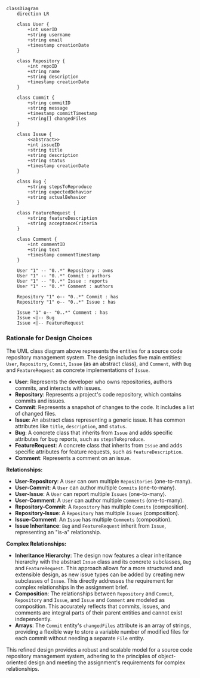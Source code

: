 ```mermaid
classDiagram
    direction LR

    class User {
        +int userID
        +string username
        +string email
        +timestamp creationDate
    }

    class Repository {
        +int repoID
        +string name
        +string description
        +timestamp creationDate
    }

    class Commit {
        +string commitID
        +string message
        +timestamp commitTimestamp
        +string[] changedFiles
    }

    class Issue {
        <<abstract>>
        +int issueID
        +string title
        +string description
        +string status
        +timestamp creationDate
    }

    class Bug {
        +string stepsToReproduce
        +string expectedBehavior
        +string actualBehavior
    }

    class FeatureRequest {
        +string featureDescription
        +string acceptanceCriteria
    }

    class Comment {
        +int commentID
        +string text
        +timestamp commentTimestamp
    }

    User "1" -- "0..*" Repository : owns
    User "1" -- "0..*" Commit : authors
    User "1" -- "0..*" Issue : reports
    User "1" -- "0..*" Comment : authors

    Repository "1" o-- "0..*" Commit : has
    Repository "1" o-- "0..*" Issue : has

    Issue "1" o-- "0..*" Comment : has
    Issue <|-- Bug
    Issue <|-- FeatureRequest
```

### **Rationale for Design Choices**

The UML class diagram above represents the entities for a source code repository management system. The design includes five main entities: `User`, `Repository`, `Commit`, `Issue` (as an abstract class), and `Comment`, with `Bug` and `FeatureRequest` as concrete implementations of `Issue`.

- **User**: Represents the developer who owns repositories, authors commits, and interacts with issues.
- **Repository**: Represents a project's code repository, which contains commits and issues.
- **Commit**: Represents a snapshot of changes to the code. It includes a list of changed files.
- **Issue**: An abstract class representing a generic issue. It has common attributes like `title`, `description`, and `status`.
- **Bug**: A concrete class that inherits from `Issue` and adds specific attributes for bug reports, such as `stepsToReproduce`.
- **FeatureRequest**: A concrete class that inherits from `Issue` and adds specific attributes for feature requests, such as `featureDescription`.
- **Comment**: Represents a comment on an issue.

**Relationships:**

- **User-Repository**: A `User` can own multiple `Repositories` (one-to-many).
- **User-Commit**: A `User` can author multiple `Commits` (one-to-many).
- **User-Issue**: A `User` can report multiple `Issues` (one-to-many).
- **User-Comment**: A `User` can author multiple `Comments` (one-to-many).
- **Repository-Commit**: A `Repository` has multiple `Commits` (composition).
- **Repository-Issue**: A `Repository` has multiple `Issues` (composition).
- **Issue-Comment**: An `Issue` has multiple `Comments` (composition).
- **Issue Inheritance**: `Bug` and `FeatureRequest` inherit from `Issue`, representing an "is-a" relationship.

**Complex Relationships:**

- **Inheritance Hierarchy**: The design now features a clear inheritance hierarchy with the abstract `Issue` class and its concrete subclasses, `Bug` and `FeatureRequest`. This approach allows for a more structured and extensible design, as new issue types can be added by creating new subclasses of `Issue`. This directly addresses the requirement for complex relationships in the assignment brief.
- **Composition**: The relationships between `Repository` and `Commit`, `Repository` and `Issue`, and `Issue` and `Comment` are modeled as composition. This accurately reflects that commits, issues, and comments are integral parts of their parent entities and cannot exist independently.
- **Arrays**: The `Commit` entity's `changedFiles` attribute is an array of strings, providing a flexible way to store a variable number of modified files for each commit without needing a separate `File` entity.

This refined design provides a robust and scalable model for a source code repository management system, adhering to the principles of object-oriented design and meeting the assignment's requirements for complex relationships.